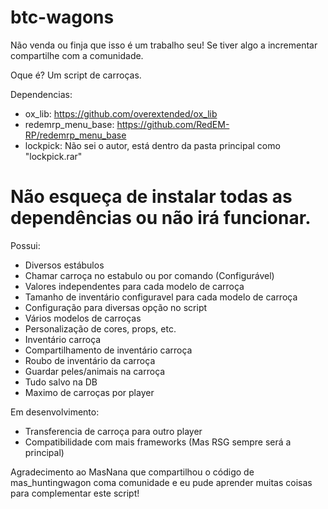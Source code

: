# btc-wagons
Não venda ou finja que isso é um trabalho seu!
Se tiver algo a incrementar compartilhe com a comunidade.


Oque é? Um script de carroças.

Dependencias:
- ox_lib: https://github.com/overextended/ox_lib
- redemrp_menu_base: https://github.com/RedEM-RP/redemrp_menu_base
- lockpick: Não sei o autor, está dentro da pasta principal como "lockpick.rar"

# Não esqueça de instalar todas as dependências ou não irá funcionar.

Possui:
- Diversos estábulos
- Chamar carroça no estabulo ou por comando (Configurável)
- Valores independentes para cada modelo de carroça
- Tamanho de inventário configuravel para cada modelo de carroça
- Configuração para diversas opção no script
- Vários modelos de carroças
- Personalização de cores, props, etc.
- Inventário carroça
- Compartilhamento de inventário carroça
- Roubo de inventário da carroça
- Guardar peles/animais na carroça
- Tudo salvo na DB
- Maximo de carroças por player


Em desenvolvimento:
- Transferencia de carroça para outro player
- Compatibilidade com mais frameworks (Mas RSG sempre será a principal)

Agradecimento ao MasNana que compartilhou o código de mas_huntingwagon coma comunidade e eu pude aprender muitas coisas para complementar este script!


